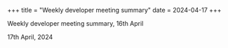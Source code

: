 +++
title = "Weekly developer meeting summary"
date = 2024-04-17
+++

Weekly developer meeting summary, 16th April

17th April, 2024
